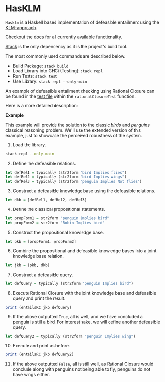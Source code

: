 # HasKLM

`Hasklm` is a Haskell based implementation of defeasible entailment using the [KLM-approach](https://open.uct.ac.za/handle/11427/32743?show=full).

Checkout the [docs](https://github.com/aidanjbailey/hasklm/tree/master/docs) for all currently available functionality.

[Stack](https://docs.haskellstack.org/en/stable/README/) is the only dependency as it is the project's build tool.

The most commonly used commands are described below.

- Build Package: `stack build`
- Load Library into GHCi (Testing): `stack repl`
- Run Tests: `stack test`
- Use Library: `stack repl --only-main`

An example of defeasible entailment checking using Rational Closure can be found in the [test file](https://github.com/aidanjbailey/hasklm/blob/master/test/MyLibTest.hs) within the `rationalClosureTest` function.

Here is a more detailed description:

**Example**

This example will provide the solution to the classic _birds_ and _penguins_ classical reasoning problem.
We'll use the extended version of this example, just to showcase the perceived robustness of the system.

1. Load the library.

```sh
stack repl --only-main
```

2. Define the defeasible relations.

```haskell
let defRel1 = typically (str2form "bird Implies flies")
let defRel2 = typically (str2form "bird Implies wings")
let defRel3 = typically (str2form "penguin Implies Not flies")
```

3. Construct a defeasible knowledge base using the defeasible relations.

```haskell
let dkb = [defRel1, defRel2, defRel3]
```

4. Define the classical propositional statements.

```haskell
let propForm1 = str2form "penguin Implies bird"
let propForm2 = str2form "Robin Implies bird"
```

5. Construct the propositional knowledge base.

```haskell
let pkb = [propForm1, propForm2]
```

6. Combine the propositional and defeasible knowledge bases into a joint knowledge base relation.

```haskell
let jkb = (pkb, dkb)
```

7. Construct a defeasible query.

```haskell
let defQuery = typically (str2form "penguin Implies bird")
```

8. Execute Rational Closure with the joint knowledge base and defeasible query and print the result.

```haskell
print (entailsRC jkb defQuery)
```

9. If the above outputted `True`, all is well, and we have concluded a penguin is still a bird. For interest sake, we will define another defeasible query.

```haskell
let defQuery2 = typically (str2form "penguin Implies wing")
```

10. Execute and print as before.

```haskell
print (entailsRC jkb defQuery2)
```

11. If the above outputted `False`, all is still well, as Rational Closure would conclude along with penguins not being able to fly, penguins do not have wings either.
